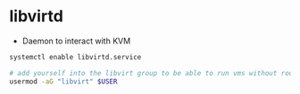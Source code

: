 # libvirtd

- Daemon to interact with KVM

```sh
systemctl enable libvirtd.service
```

```sh
# add yourself into the libvirt group to be able to run vms without root
usermod -aG "libvirt" $USER
```
